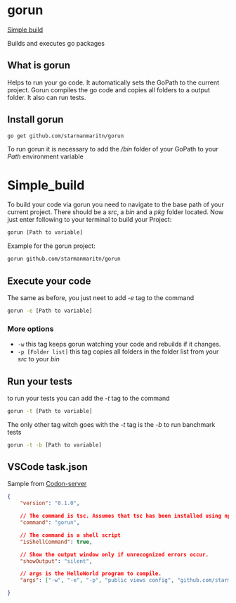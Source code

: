# gorun
[Simple build](#simple-build)

Builds and executes go packages

## What is gorun

Helps to run your go code. It automatically sets the GoPath to the current project.
Gorun compiles the go code and copies all folders to a output folder. It also can run tests.

## Install gorun

```bash
go get github.com/starmanmaritn/gorun
```

To run gorun it is necessary to add the */bin* folder of your GoPath to your *Path* environment variable

# Simple_build

To build your code via gorun you need to navigate to the base path of your current project. There should be a *src*, a *bin* and a *pkg* folder located. Now just enter following to your terminal to build your Project:

```bash
gorun [Path to variable]
```

Example for the gorun project:

```bash
gorun github.com/starmanmaritn/gorun
```

## Execute your code

The same as before, you just neet to add *-e* tag to the command

```bash
gorun -e [Path to variable]
```

### More options

 * `-w` this tag keeps gorun watching your code and rebuilds if it changes.
 * `-p [Folder list]` this tag copies all folders in the folder list from your *src* to your *bin*

## Run your tests

to run your tests you can add the *-t* tag to the command

```bash
gorun -t [Path to variable]
```

The only other tag witch goes with the *-t* tag is the *-b* to run banchmark tests 

```bash
gorun -t -b [Path to variable]
```

## VSCode task.json

Sample from [Codon-server](https://github.com/StarmanMartin/codon-server)

```json
{
	"version": "0.1.0",

	// The command is tsc. Assumes that tsc has been installed using npm install -g typescript
	"command": "gorun",

	// The command is a shell script
	"isShellCommand": true,

	// Show the output window only if unrecognized errors occur.
	"showOutput": "silent",

	// args is the HelloWorld program to compile.
	"args": ["-w", "-e", "-p", "public views config", "github.com/starmanmartin/codon-server"],

}
```
